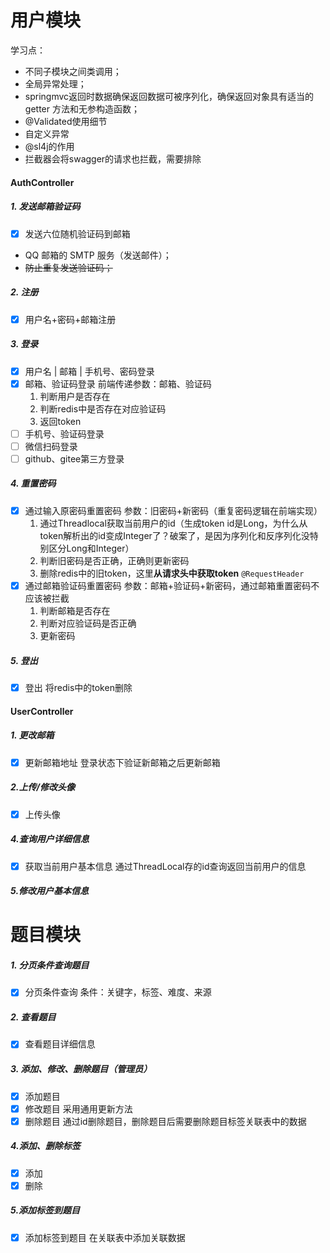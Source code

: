 

# 用户模块

学习点：

- 不同子模块之间类调用；
- 全局异常处理；
- springmvc返回时数据确保返回数据可被序列化，确保返回对象具有适当的 getter 方法和无参构造函数；
- @Validated使用细节
- 自定义异常
- @sl4j的作用
- 拦截器会将swagger的请求也拦截，需要排除

#### AuthController
##### 1. 发送邮箱验证码 
- [x] 发送六位随机验证码到邮箱
- QQ 邮箱的 SMTP 服务（发送邮件）；
- ~~防止重复发送验证码；~~
##### 2. 注册
 - [x] 用户名+密码+邮箱注册
##### 3. 登录
 - [x] 用户名 | 邮箱 | 手机号、密码登录
 - [x] 邮箱、验证码登录 
	前端传递参数：邮箱、验证码
	1. 判断用户是否存在
	2. 判断redis中是否存在对应验证码
	3. 返回token
 - [ ] 手机号、验证码登录
 - [ ] 微信扫码登录 
 - [ ] github、gitee第三方登录
##### 4. 重置密码
- [x] 通过输入原密码重置密码
	参数：旧密码+新密码（重复密码逻辑在前端实现）
	1. 通过Threadlocal获取当前用户的id（生成token id是Long，为什么从token解析出的id变成Integer了？破案了，是因为序列化和反序列化没特别区分Long和Integer）
	2. 判断旧密码是否正确，正确则更新密码
	3. 删除redis中的旧token，这里**从请求头中获取token**  `@RequestHeader`
- [x] 通过邮箱验证码重置密码
	参数：邮箱+验证码+新密码，通过邮箱重置密码不应该被拦截
	1. 判断邮箱是否存在
	2. 判断对应验证码是否正确
	3. 更新密码
##### 5. 登出
- [x] 登出
将redis中的token删除
#### UserController
##### 1. 更改邮箱
- [x] 更新邮箱地址
登录状态下验证新邮箱之后更新邮箱
##### 2.上传/修改头像
- [x] 上传头像
##### 4.查询用户详细信息
- [x] 获取当前用户基本信息
通过ThreadLocal存的id查询返回当前用户的信息
##### 5.修改用户基本信息





# 题目模块

##### 1. 分页条件查询题目
- [x] 分页条件查询
条件：关键字，标签、难度、来源
##### 2. 查看题目
- [x] 查看题目详细信息
##### 3. 添加、修改、删除题目（管理员）
- [x] 添加题目
- [x] 修改题目
采用通用更新方法
- [x] 删除题目
通过id删除题目，删除题目后需要删除题目标签关联表中的数据
##### 4.添加、删除标签 
- [x] 添加
- [x] 删除
##### 5.添加标签到题目
- [x] 添加标签到题目
在关联表中添加关联数据
 